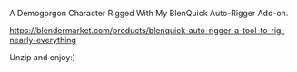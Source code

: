 A Demogorgon Character Rigged With My BlenQuick Auto-Rigger Add-on.

https://blendermarket.com/products/blenquick-auto-rigger-a-tool-to-rig-nearly-everything

Unzip and enjoy:)

